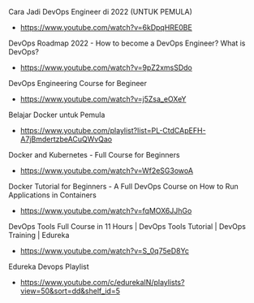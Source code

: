 Cara Jadi DevOps Engineer di 2022 (UNTUK PEMULA)
- https://www.youtube.com/watch?v=6kDpqHRE0BE

DevOps Roadmap 2022 - How to become a DevOps Engineer? What is DevOps?
- https://www.youtube.com/watch?v=9pZ2xmsSDdo

DevOps Engineering Course for Begineer
- https://www.youtube.com/watch?v=j5Zsa_eOXeY

Belajar Docker untuk Pemula
- https://www.youtube.com/playlist?list=PL-CtdCApEFH-A7jBmdertzbeACuQWvQao

Docker and Kubernetes - Full Course for Beginners
- https://www.youtube.com/watch?v=Wf2eSG3owoA

Docker Tutorial for Beginners - A Full DevOps Course on How to Run Applications in Containers
- https://www.youtube.com/watch?v=fqMOX6JJhGo

DevOps Tools Full Course in 11 Hours | DevOps Tools Tutorial | DevOps Training | Edureka
- https://www.youtube.com/watch?v=S_0q75eD8Yc

Edureka Devops Playlist
- https://www.youtube.com/c/edurekaIN/playlists?view=50&sort=dd&shelf_id=5

